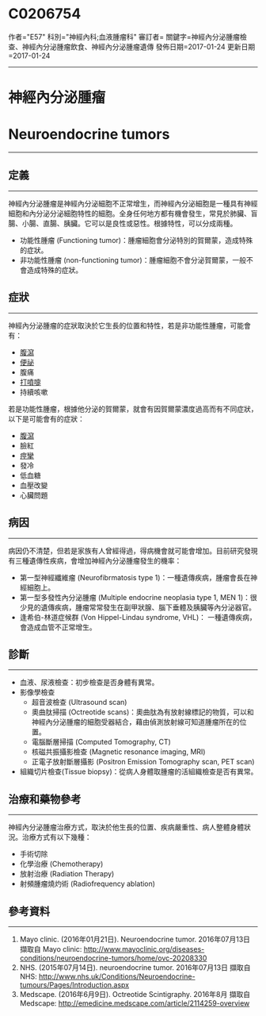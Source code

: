 # C0206754
作者="E57"
科別="神經內科;血液腫瘤科"
審訂者=
關鍵字=神經內分泌腫瘤檢查、神經內分泌腫瘤飲食、神經內分泌腫瘤遺傳
發佈日期=2017-01-24
更新日期=2017-01-24

----------
# 神經內分泌腫瘤
# Neuroendocrine tumors
----------
## 定義
----------

神經內分泌腫瘤是神經內分泌細胞不正常增生，而神經內分泌細胞是一種具有神經細胞和內分泌分泌細胞特性的細胞。全身任何地方都有機會發生，常見於肺臟、盲腸、小腸、直腸、胰臟。它可以是良性或惡性。根據特性，可以分成兩種。

- 功能性腫瘤 (Functioning tumor)：腫瘤細胞會分泌特別的賀爾蒙，造成特殊的症狀。
- 非功能性腫瘤 (non-functioning tumor)：腫瘤細胞不會分泌賀爾蒙，一般不會造成特殊的症狀。
## 症狀
----------

神經內分泌腫瘤的症狀取決於它生長的位置和特性，若是非功能性腫瘤，可能會有：

- [腹瀉](C0011991-01)
- [便祕](C0009806)
- 腹痛
- [打噴嚏](C0037383)
- 持續咳嗽

若是功能性腫瘤，根據他分泌的賀爾蒙，就會有因賀爾蒙濃度過高而有不同症狀，以下是可能會有的症狀：

- [腹瀉](C0011991-01)
- 臉紅
- [痙攣](C0037763-01)
- 發冷
- 低血糖
- 血壓改變
- 心臟問題
## 病因
----------

病因仍不清楚，但若是家族有人曾經得過，得病機會就可能會增加。目前研究發現有三種遺傳性疾病，會增加神經內分泌腫瘤發生的機率：

- 第一型神經纖維瘤 (Neurofibrmatosis type 1)：一種遺傳疾病，腫瘤會長在神經細胞上。
- 第一型多發性內分泌腫瘤 (Multiple endocrine neoplasia type 1, MEN 1)：很少見的遺傳疾病，腫瘤常常發生在副甲狀腺、腦下垂體及胰臟等內分泌器官。
- 逢希伯-林道症候群 (Von Hippel-Lindau syndrome, VHL)： 一種遺傳疾病，會造成血管不正常增生。
## 診斷
----------
- 血液、尿液檢查：初步檢查是否身體有異常。
- 影像學檢查
  - 超音波檢查 (Ultrasound scan)
  - 奧曲肽掃描 (Octreotide scans)：奧曲肽為有放射線標記的物質，可以和神經內分泌腫瘤的細胞受器結合，藉由偵測放射線可知道腫瘤所在的位置。
  - 電腦斷層掃描 (Computed Tomography, CT)
  - 核磁共振攝影檢查 (Magnetic resonance imaging, MRI)
  - 正電子放射斷層攝影 (Positron Emission Tomography scan, PET scan)
- 組織切片檢查(Tissue biopsy)：從病人身體取腫瘤的活組織檢查是否有異常。
## 治療和藥物參考
----------

神經內分泌腫瘤治療方式，取決於他生長的位置、疾病嚴重性、病人整體身體狀況。治療方式有以下幾種：

- 手術切除
- 化學治療 (Chemotherapy)
- 放射治療 (Radiation Therapy)
- 射頻腫瘤燒灼術 (Radiofrequency ablation)
## 參考資料
----------
1. Mayo clinic. (2016年01月21日). Neuroendocrine tumor. 2016年07月13日 擷取自 Mayo clinic: 
  http://www.mayoclinic.org/diseases-conditions/neuroendocrine-tumors/home/ovc-20208330
2. NHS. (2015年07月14日). neuroendocrine tumor. 2016年07月13日 擷取自 NHS: 
  http://www.nhs.uk/Conditions/Neuroendocrine-tumours/Pages/Introduction.aspx
3. Medscape. (2016年6月9日). Octreotide Scintigraphy. 2016年8月 擷取自 Medscape: http://emedicine.medscape.com/article/2114259-overview

